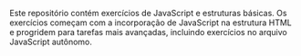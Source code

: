Este repositório contém exercícios de JavaScript e estruturas básicas. Os exercícios começam com a incorporação de JavaScript na estrutura HTML e progridem para tarefas mais avançadas, incluindo exercícios no arquivo JavaScript autônomo.

